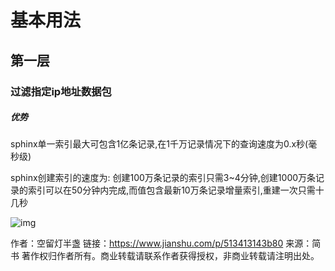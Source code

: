 # 基本用法

## 第一层

### 过滤指定ip地址数据包

##### 优势

sphinx单一索引最大可包含1亿条记录,在1千万记录情况下的查询速度为0.x秒(毫秒级)

sphinx创建索引的速度为: 创建100万条记录的索引只需3~4分钟,创建1000万条记录的索引可以在50分钟内完成,而值包含最新10万条记录增量索引,重建一次只需十几秒

![img](https:////upload-images.jianshu.io/upload_images/12410545-3e2fd87fd484565e.png?imageMogr2/auto-orient/strip|imageView2/2/w/691/format/webp)



作者：空留灯半盏
链接：https://www.jianshu.com/p/513413143b80
来源：简书
著作权归作者所有。商业转载请联系作者获得授权，非商业转载请注明出处。